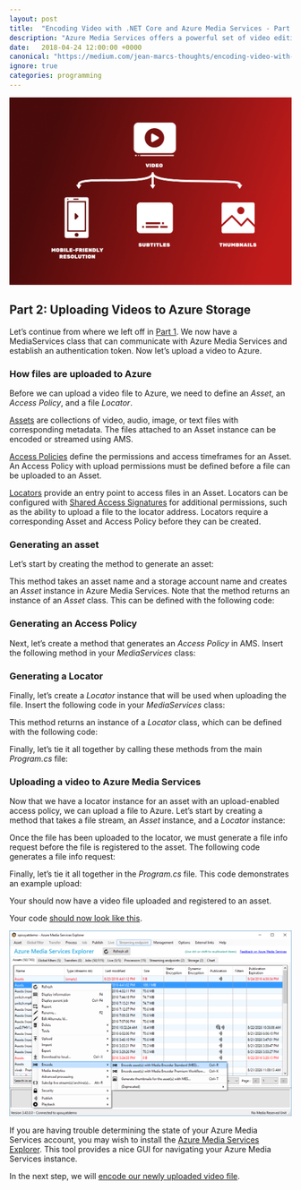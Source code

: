 ```yaml
---
layout: post
title:  "Encoding Video with .NET Core and Azure Media Services - Part 2"
description: "Azure Media Services offers a powerful set of video editing and delivery tools, but there is no official library for .NET Core. In this tutorial, I demonstrate how to build a basic REST client to upload and encode video with Azure"
date:   2018-04-24 12:00:00 +0000
canonical: "https://medium.com/jean-marcs-thoughts/encoding-video-with-net-core-and-azure-media-services-part-2-b19e6de42b60"
ignore: true
categories: programming
---
```


![1](/assets/encoding-video-with-net-core/1.png)

## Part 2: Uploading Videos to Azure Storage

Let’s continue from where we left off in [Part 1](/programming/2018/04/23/encoding-video-with-net-core-and-azure.html). We now have a MediaServices class that can communicate with Azure Media Services and establish an authentication token. Now let’s upload a video to Azure.

### How files are uploaded to Azure

Before we can upload a video file to Azure, we need to define an *Asset*, an *Access Policy*, and a file *Locator*.

[Assets](https://docs.microsoft.com/en-us/rest/api/media/operations/asset) are collections of video, audio, image, or text files with corresponding metadata. The files attached to an Asset instance can be encoded or streamed using AMS.

[Access Policies](https://docs.microsoft.com/en-us/rest/api/media/operations/accesspolicy) define the permissions and access timeframes for an Asset. An Access Policy with upload permissions must be defined before a file can be uploaded to an Asset.

[Locators](https://docs.microsoft.com/en-us/rest/api/media/operations/locator) provide an entry point to access files in an Asset. Locators can be configured with [Shared Access Signatures](https://docs.microsoft.com/en-us/rest/api/storageservices/Delegating-Access-with-a-Shared-Access-Signature?redirectedfrom=MSDN) for additional permissions, such as the ability to upload a file to the locator address. Locators require a corresponding Asset and Access Policy before they can be created.

### Generating an asset

Let’s start by creating the method to generate an asset:

<script src="https://gist.github.com/jskopek/99d2b564e74d7a429d4e0213c5a6d900.js"></script>

This method takes an asset name and a storage account name and creates an *Asset* instance in Azure Media Services. Note that the method returns an instance of an *Asset* class. This can be defined with the following code:

<script src="https://gist.github.com/jskopek/68891100d22348452b466ff707713446.js"></script>

### Generating an Access Policy

Next, let’s create a method that generates an *Access Policy* in AMS. Insert the following method in your *MediaServices* class:

<script src="https://gist.github.com/jskopek/db2aeac10475f9e4aeb394fcfc193f4d.js"></script>

### Generating a Locator

Finally, let’s create a *Locator* instance that will be used when uploading the file. Insert the following code in your *MediaServices* class:

<script src="https://gist.github.com/jskopek/0ec39f7463ecc2ff94dc0858003e29c3.js"></script>

This method returns an instance of a *Locator* class, which can be defined with the following code:

<script src="https://gist.github.com/jskopek/6adf87d713e617ffd1fc7613c56ce5ce.js"></script>

Finally, let’s tie it all together by calling these methods from the main *Program.cs* file:

<script src="https://gist.github.com/jskopek/ca14982b8ff70e28193a1468db08941f.js"></script>

### Uploading a video to Azure Media Services

Now that we have a locator instance for an asset with an upload-enabled access policy, we can upload a file to Azure. Let’s start by creating a method that takes a file stream, an *Asset* instance, and a *Locator* instance:

<script src="https://gist.github.com/jskopek/4df895c07f8f262c773c9935a2c29f48.js"></script>

Once the file has been uploaded to the locator, we must generate a file info request before the file is registered to the asset. The following code generates a file info request:

<script src="https://gist.github.com/jskopek/d314e1af1f1a5006e9369654a0779c3b.js"></script>

Finally, let’s tie it all together in the *Program.cs* file. This code demonstrates an example upload:

<script src="https://gist.github.com/jskopek/1298d3d86a7947407bb1761dd63be037.js"></script>

Your should now have a video file uploaded and registered to an asset.

Your code [should now look like this](https://github.com/jskopek/AzureMediaServicesEncoderNetCore/tree/467fed0a3f35d7b159acd51f4994ad79e0dbba1e).

![4](/assets/encoding-video-with-net-core/4.png)

If you are having trouble determining the state of your Azure Media Services account, you may wish to install the [Azure Media Services Explorer](https://github.com/Azure/Azure-Media-Services-Explorer). This tool provides a nice GUI for navigating your Azure Media Services instance.

In the next step, we will [encode our newly uploaded video file](/programming/2018/05/08/encoding-video-with-net-core-and-azure-media-services-part-3.html).
